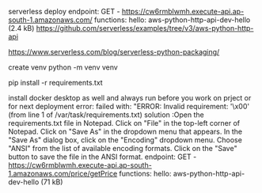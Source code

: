 serverless deploy
endpoint: GET - https://cw6rmblwmh.execute-api.ap-south-1.amazonaws.com/
functions:
  hello: aws-python-http-api-dev-hello (2.4 kB)
https://github.com/serverless/examples/tree/v3/aws-python-http-api

https://www.serverless.com/blog/serverless-python-packaging/

create venv
python -m venv venv

pip install -r requirements.txt

install docker desktop as well
and always run before you work on prject or for next deployment
error: failed with: "ERROR: Invalid requirement: '\x00' (from line 1 of /var/task/requirements.txt)
solution :Open the requirements.txt file in Notepad.
            Click on "File" in the top-left corner of Notepad.
            Click on "Save As" in the dropdown menu that appears.
            In the "Save As" dialog box, click on the "Encoding" dropdown menu.
            Choose "ANSI" from the list of available encoding formats.
            Click on the "Save" button to save the file in the ANSI format.
endpoint: GET - https://cw6rmblwmh.execute-api.ap-south-1.amazonaws.com/price/getPrice
functions:
  hello: aws-python-http-api-dev-hello (71 kB)